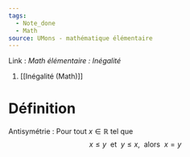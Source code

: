 ```yaml
---
tags:
  - Note_done
  - Math
source: UMons - mathématique élémentaire
---
```

Link : 
_Math élémentaire : Inégalité_
1. [[Inégalité (Math)]]

# Définition
Antisymétrie : Pour tout $x ∈ ℝ$ tel que $$x ≤ y\ \text{ et  }\ y ≤ x,\ \text{ alors }\ x = y$$
